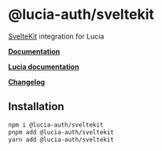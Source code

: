 # @lucia-auth/sveltekit

[SvelteKit](https://kit.svelte.dev) integration for Lucia

**[Documentation](https://lucia-auth.com/sveltekit/start-here/getting-started)**

**[Lucia documentation](https://lucia-auth.com)**

**[Changelog](https://github.com/pilcrowOnPaper/lucia/blob/main/packages/sveltekit/CHANGELOG.md)**

## Installation

```bash
npm i @lucia-auth/sveltekit
pnpm add @lucia-auth/sveltekit
yarn add @lucia-auth/sveltekit
```
